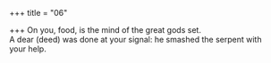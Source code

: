 +++
title = "06"

+++
On you, food, is the mind of the great gods set.  
A dear (deed) was done at your signal: he smashed the serpent with  
your help.  